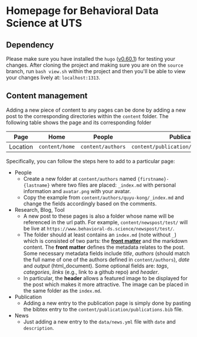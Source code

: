 # Homepage for Behavioral Data Science at UTS

## Dependency
Please make sure you have installed the `hugo` ([v0.60.1](https://github.com/gohugoio/hugo/releases/tag/v0.60.1)) for testing your changes. After cloning the project and making sure you are on the `source` branch, run `bash view.sh` within the project and then you'll be able to view your changes lively at: `localhost:1313`.

## Content management
Adding a new piece of content to any pages can be done by adding a new post to the corresponding directories within the `content` folder. The following table shows the page and its corresponding folder

|   Page   | Home           |       People      |      Publication      |          Research         | Blog               | News               | Tool                   |
|:--------:|----------------|:-----------------:|:---------------------:|:-------------------------:|--------------------|--------------------|------------------------|
| Location | `content/home` | `content/authors` | `content/publication/publications.bib` | `content/researchproject` | `content/blogpost` | `data/news.yml` | `content/softwaretool` |

Specifically, you can follow the steps here to add to a particular page:
 - People
   - Create a new folder at `content/authors` named `{firstname}-{lastname}` where two files are placed: `_index.md` with personal information and `avatar.png` with your avatar.
   - Copy the example from `content/authors/quyu-kong/_index.md` and change the fields accordingly based on the comments.
 - Research, Blog, Tool
   - A new post to these pages is also a folder whose name will be referenced in the url path. For example, `content/newspost/test/` will be live at `https://www.behavioral-ds.science/newspost/test/`.
   - The folder should at least contains an `index.md` (note without `_`) which is consisted of two parts: the [**front matter**](https://gohugo.io/content-management/front-matter/) and the markdown content. The **front matter** defines the metadata relates to the post. Some necessary metadata fields include *title*, *authors* (should match the full name of one of the authors defined in `content/authors`), *date* and *output* (html_document). Some optional fields are: *tags*, *categories*, *links* (e.g., link to a github repo) and *header*.
   - In particular,  the **header** allows a featured image to be displayed for the post which makes it more attractive. The image can be placed in the same folder as the `index.md`.
- Publication
   - Adding a new entry to the publication page is simply done by pasting the bibtex entry to the `content/publication/publications.bib` file.
- News
   - Just adding a new entry to the `data/news.yml` file with `date` and `description`.
